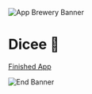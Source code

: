 ![App Brewery Banner](https://github.com/londonappbrewery/Images/blob/master/AppBreweryBanner.png)


# Dicee 🎲

 
[Finished App](https://github.com/londonappbrewery/Images/blob/master/dicee-demo.gif)

 
![End Banner](https://github.com/londonappbrewery/Images/blob/master/readme-end-banner.png)
